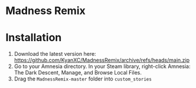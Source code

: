 # Madness Remix

# Installation
1. Download the latest version here: https://github.com/KyanXC/MadnessRemix/archive/refs/heads/main.zip
2. Go to your Amnesia directory. In your Steam library, right-click Amnesia: The Dark Descent, Manage, and Browse Local Files.
3. Drag the `MadnessRemix-master` folder into `custom_stories`
